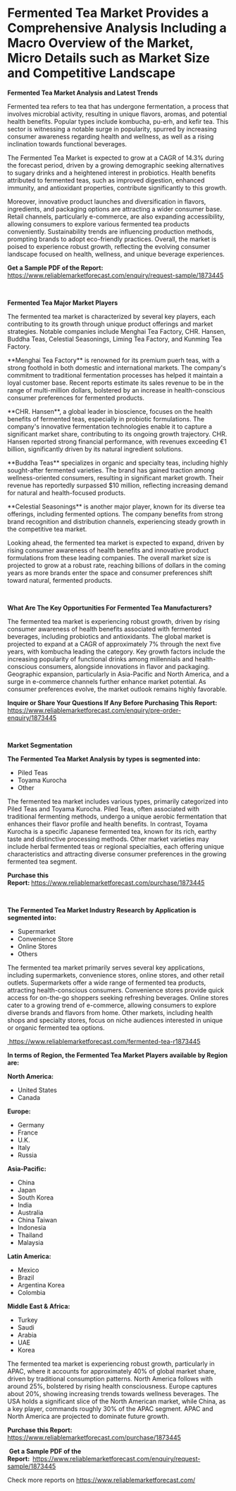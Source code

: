 <p><h1>Fermented Tea Market Provides a Comprehensive Analysis Including a Macro Overview of the Market, Micro Details such as Market Size and Competitive Landscape</h1></p><p><strong>Fermented Tea Market Analysis and Latest Trends</strong></p>
<p><p>Fermented tea refers to tea that has undergone fermentation, a process that involves microbial activity, resulting in unique flavors, aromas, and potential health benefits. Popular types include kombucha, pu-erh, and kefir tea. This sector is witnessing a notable surge in popularity, spurred by increasing consumer awareness regarding health and wellness, as well as a rising inclination towards functional beverages.</p><p>The Fermented Tea Market is expected to grow at a CAGR of 14.3% during the forecast period, driven by a growing demographic seeking alternatives to sugary drinks and a heightened interest in probiotics. Health benefits attributed to fermented teas, such as improved digestion, enhanced immunity, and antioxidant properties, contribute significantly to this growth.</p><p>Moreover, innovative product launches and diversification in flavors, ingredients, and packaging options are attracting a wider consumer base. Retail channels, particularly e-commerce, are also expanding accessibility, allowing consumers to explore various fermented tea products conveniently. Sustainability trends are influencing production methods, prompting brands to adopt eco-friendly practices. Overall, the market is poised to experience robust growth, reflecting the evolving consumer landscape focused on health, wellness, and unique beverage experiences.</p></p>
<p><strong>Get a Sample PDF of the Report:&nbsp;</strong> <a href="https://www.reliablemarketforecast.com/enquiry/request-sample/1873445?utm_campaign=3530&utm_medium=2&utm_source=Github&utm_content=ia&utm_term=07042025&utm_id=fermented-tea">https://www.reliablemarketforecast.com/enquiry/request-sample/1873445</a></p>
<p>&nbsp;</p>
<p><strong>Fermented Tea Major Market Players</strong></p>
<p><p>The fermented tea market is characterized by several key players, each contributing to its growth through unique product offerings and market strategies. Notable companies include Menghai Tea Factory, CHR. Hansen, Buddha Teas, Celestial Seasonings, Liming Tea Factory, and Kunming Tea Factory.</p><p>**Menghai Tea Factory** is renowned for its premium puerh teas, with a strong foothold in both domestic and international markets. The company's commitment to traditional fermentation processes has helped it maintain a loyal customer base. Recent reports estimate its sales revenue to be in the range of multi-million dollars, bolstered by an increase in health-conscious consumer preferences for fermented products.</p><p>**CHR. Hansen**, a global leader in bioscience, focuses on the health benefits of fermented teas, especially in probiotic formulations. The company's innovative fermentation technologies enable it to capture a significant market share, contributing to its ongoing growth trajectory. CHR. Hansen reported strong financial performance, with revenues exceeding €1 billion, significantly driven by its natural ingredient solutions.</p><p>**Buddha Teas** specializes in organic and specialty teas, including highly sought-after fermented varieties. The brand has gained traction among wellness-oriented consumers, resulting in significant market growth. Their revenue has reportedly surpassed $10 million, reflecting increasing demand for natural and health-focused products.</p><p>**Celestial Seasonings** is another major player, known for its diverse tea offerings, including fermented options. The company benefits from strong brand recognition and distribution channels, experiencing steady growth in the competitive tea market.</p><p>Looking ahead, the fermented tea market is expected to expand, driven by rising consumer awareness of health benefits and innovative product formulations from these leading companies. The overall market size is projected to grow at a robust rate, reaching billions of dollars in the coming years as more brands enter the space and consumer preferences shift toward natural, fermented products.</p></p>
<p>&nbsp;</p>
<p><strong>What Are The Key Opportunities For Fermented Tea Manufacturers?</strong></p>
<p><p>The fermented tea market is experiencing robust growth, driven by rising consumer awareness of health benefits associated with fermented beverages, including probiotics and antioxidants. The global market is projected to expand at a CAGR of approximately 7% through the next five years, with kombucha leading the category. Key growth factors include the increasing popularity of functional drinks among millennials and health-conscious consumers, alongside innovations in flavor and packaging. Geographic expansion, particularly in Asia-Pacific and North America, and a surge in e-commerce channels further enhance market potential. As consumer preferences evolve, the market outlook remains highly favorable.</p></p>
<p><strong>Inquire or Share Your Questions If Any Before Purchasing This Report:</strong> <a href="https://www.reliablemarketforecast.com/enquiry/pre-order-enquiry/1873445?utm_campaign=3530&utm_medium=2&utm_source=Github&utm_content=ia&utm_term=07042025&utm_id=fermented-tea">https://www.reliablemarketforecast.com/enquiry/pre-order-enquiry/1873445</a></p>
<p>&nbsp;</p>
<p><strong>Market Segmentation</strong></p>
<p><strong>The Fermented Tea Market Analysis by types is segmented into:</strong></p>
<p><ul><li>Piled Teas</li><li>Toyama Kurocha</li><li>Other</li></ul></p>
<p><p>The fermented tea market includes various types, primarily categorized into Piled Teas and Toyama Kurocha. Piled Teas, often associated with traditional fermenting methods, undergo a unique aerobic fermentation that enhances their flavor profile and health benefits. In contrast, Toyama Kurocha is a specific Japanese fermented tea, known for its rich, earthy taste and distinctive processing methods. Other market varieties may include herbal fermented teas or regional specialties, each offering unique characteristics and attracting diverse consumer preferences in the growing fermented tea segment.</p></p>
<p><strong>Purchase this Report:&nbsp;</strong><a href="https://www.reliablemarketforecast.com/purchase/1873445?utm_campaign=3530&utm_medium=2&utm_source=Github&utm_content=ia&utm_term=07042025&utm_id=fermented-tea">https://www.reliablemarketforecast.com/purchase/1873445</a></p>
<p>&nbsp;</p>
<p><strong>The Fermented Tea Market Industry Research by Application is segmented into:</strong></p>
<p><ul><li>Supermarket</li><li>Convenience Store</li><li>Online Stores</li><li>Others</li></ul></p>
<p><p>The fermented tea market primarily serves several key applications, including supermarkets, convenience stores, online stores, and other retail outlets. Supermarkets offer a wide range of fermented tea products, attracting health-conscious consumers. Convenience stores provide quick access for on-the-go shoppers seeking refreshing beverages. Online stores cater to a growing trend of e-commerce, allowing consumers to explore diverse brands and flavors from home. Other markets, including health shops and specialty stores, focus on niche audiences interested in unique or organic fermented tea options.</p></p>
<p><a href="https://www.reliablemarketforecast.com/fermented-tea-r1873445?utm_campaign=3530&utm_medium=2&utm_source=Github&utm_content=ia&utm_term=07042025&utm_id=fermented-tea">&nbsp;https://www.reliablemarketforecast.com/fermented-tea-r1873445</a></p>
<p><strong>In terms of Region, the Fermented Tea Market Players available by Region are:</strong></p>
<p>
    <p> <strong> North America: </strong>
        <ul>
            <li>United States</li>
            <li>Canada</li>
        </ul>
        </p> 
    <p> <strong> Europe: </strong>
        <ul>
            <li>Germany</li>
            <li>France</li>
            <li>U.K.</li>
            <li>Italy</li>
            <li>Russia</li>
        </ul>
        </p> 
    <p> <strong> Asia-Pacific: </strong>
        <ul>
            <li>China</li>
            <li>Japan</li>
            <li>South Korea</li>
            <li>India</li>
            <li>Australia</li>
            <li>China Taiwan</li>
            <li>Indonesia</li>
            <li>Thailand</li>
            <li>Malaysia</li>
        </ul>
        </p> 
    <p> <strong> Latin America: </strong>
        <ul>
            <li>Mexico</li>
            <li>Brazil</li>
            <li>Argentina Korea</li>
            <li>Colombia</li>
        </ul>
        </p> 
    <p> <strong> Middle East & Africa: </strong>
        <ul>
            <li>Turkey</li>
            <li>Saudi</li>
            <li>Arabia</li>
            <li>UAE</li>
            <li>Korea</li>
        </ul>
    </p>
    </p>
<p><p>The fermented tea market is experiencing robust growth, particularly in APAC, where it accounts for approximately 40% of global market share, driven by traditional consumption patterns. North America follows with around 25%, bolstered by rising health consciousness. Europe captures about 20%, showing increasing trends towards wellness beverages. The USA holds a significant slice of the North American market, while China, as a key player, commands roughly 30% of the APAC segment. APAC and North America are projected to dominate future growth.</p></p>
<p><strong>Purchase this Report: </strong><a href="https://www.reliablemarketforecast.com/purchase/1873445?utm_campaign=3530&utm_medium=2&utm_source=Github&utm_content=ia&utm_term=07042025&utm_id=fermented-tea">https://www.reliablemarketforecast.com/purchase/1873445</a></p>
<p>&nbsp;<strong>Get a Sample PDF of the Report:&nbsp;&nbsp;</strong><a href="https://www.reliablemarketforecast.com/enquiry/request-sample/1873445?utm_campaign=3530&utm_medium=2&utm_source=Github&utm_content=ia&utm_term=07042025&utm_id=fermented-tea">https://www.reliablemarketforecast.com/enquiry/request-sample/1873445</a></p>
<p><strong></strong></p>
<p>Check more reports on <a href="https://www.reliablemarketforecast.com/?utm_campaign=3530&utm_medium=2&utm_source=Github&utm_content=ia&utm_term=07042025&utm_id=fermented-tea">https://www.reliablemarketforecast.com/</a></p>